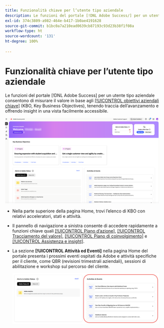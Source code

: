 ```yaml
---
title: Funzionalità chiave per l’utente tipo aziendale
description: Le funzioni del portale [!DNL Adobe Success/] per un utente tipo aziendale consentono di misurare il valore in base agli obiettivi aziendali chiave, tenendo traccia dell’avanzamento e offrendo insight in una vista facilmente accessibile.
exl-id: 374c3809-a982-464e-b417-1b0ae4191628
source-git-commit: b1bc0a7a210ead0639cb87193c93d23b38f1f08a
workflow-type: ht
source-wordcount: '131'
ht-degree: 100%

---
```


# Funzionalità chiave per l’utente tipo aziendale

Le funzioni del portale [!DNL Adobe Success] per un utente tipo aziendale consentono di misurare il valore in base agli [[!UICONTROL obiettivi aziendali chiave]](/help/adobe-success-portal/business-persona/key-business-objectives.md) (KBO, Key Business Objectives), tenendo traccia dell’avanzamento e offrendo insight in una vista facilmente accessibile.

![adobe-success-portal-for-business-persona-overview](/help/adobe-success-portal/assets/overview-and-business-persona-overview.png)

* Nella parte superiore della pagina Home, trovi l’elenco di KBO con relativi acceleratori, stati e attività.
* Il pannello di navigazione a sinistra consente di accedere rapidamente a funzioni chiave quali [[!UICONTROL Piano d’azione]](/help/adobe-success-portal/business-persona/action-plan.md), [[!UICONTROL Tracciamento del valore]](/help/adobe-success-portal/business-persona/value-tracker.md), [[!UICONTROL Piano di coinvolgimento]](/help/adobe-success-portal/business-persona/engagement-plan.md) e [[!UICONTROL Assistenza e insight]](/help/adobe-success-portal/technical-persona/support-and-insights/support-and-insights-overview.md).
* La sezione **[!UICONTROL Attività ed Eventi]** nella pagina Home del portale presenta i prossimi eventi ospitati da Adobe e attività specifiche per il cliente, come QBR (revisioni trimestrali aziendali), sessioni di abilitazione e workshop sul percorso del cliente.

  ![activities-and-events](/help/adobe-success-portal/assets/activities-and-events.png)
